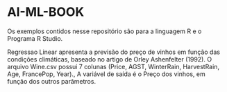 # AI-ML-BOOK
Os exemplos contidos nesse repositório são para a linguagem R e o Programa R Studio.

Regressao Linear apresenta a previsão do preço de vinhos em função das condições climáticas, baseado no artigo de Orley Ashenfelter (1992).
O arquivo Wine.csv possui 7 colunas (Price, AGST, WinterRain, HarvestRain, Age, FrancePop, Year)., A variável de saída é o Preço dos vinhos, em função dos outros parâmetros.

